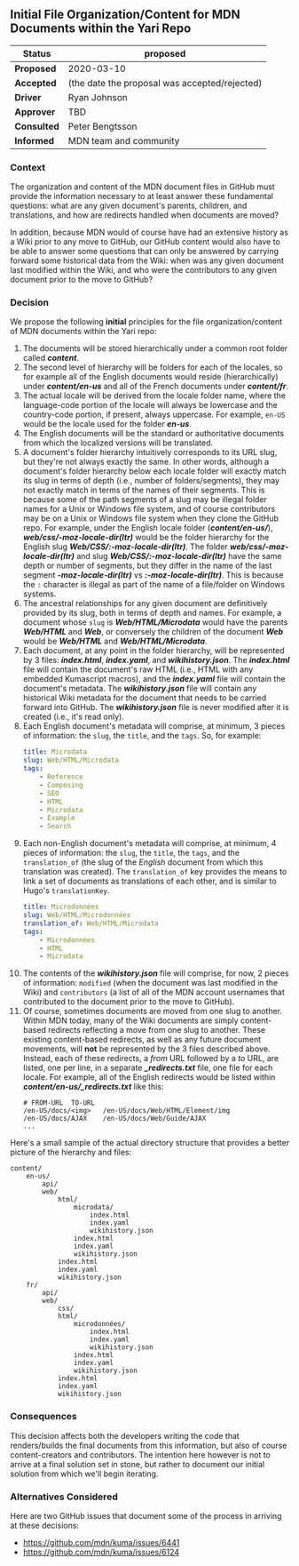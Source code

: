 ## Initial File Organization/Content for MDN Documents within the Yari Repo

|Status       | proposed <!--becomes accepted, rejected or superseded later-->|
|-----------------|-----------------------------------------------------------|
|**Proposed**     | 2020-03-10
|**Accepted**     | (the date the proposal was accepted/rejected)
|**Driver**       | Ryan Johnson
|**Approver**     | TBD
|**Consulted**    | Peter Bengtsson
|**Informed**     | MDN team and community

### Context

The organization and content of the MDN document files in GitHub must provide the information necessary to at least answer these fundamental questions: what are any given document's parents, children, and translations, and how are redirects handled when documents are moved?

In addition, because MDN would of course have had an extensive history as a Wiki prior to any move to GitHub, our GitHub content would also have to be able to answer some questions that can only be answered by carrying forward some historical data from the Wiki: when was any given document last modified within the Wiki, and who were the contributors to any given document prior to the move to GitHub?

### Decision

We propose the following **initial** principles for the file organization/content of
MDN documents within the Yari repo:

1. The documents will be stored hierarchically under a common root folder called **_content_**.
1. The second level of hierarchy will be folders for each of the locales, so for example all of the English documents would reside (hierarchically) under **_content/en-us_** and all of the French documents under **_content/fr_**.
1. The actual locale will be derived from the locale folder name, where the language-code portion of the locale will always be lowercase and the country-code portion, if present, always uppercase. For example, `en-US` would be the locale used for the folder _**en-us**_.
1. The English documents will be the standard or authoritative documents from which the localized versions will be translated.
1. A document's folder hierarchy intuitively corresponds to its URL slug, but they're not always exactly the same. In other words, although a document's folder hierarchy below each locale folder will exactly match its slug in terms of depth (i.e., number of folders/segments), they may not exactly match in terms of the names of their segments. This is because some of the path segments of a slug may be illegal folder names for a Unix or Windows file system, and of course contributors may be on a Unix or Windows file system when they clone the GitHub repo. For example, under the English locale folder (**_content/en-us/_**), **_web/css/-moz-locale-dir(ltr)_** would be the folder hierarchy for the English slug **_Web/CSS/:-moz-locale-dir(ltr)_**. The folder **_web/css/-moz-locale-dir(ltr)_** and slug **_Web/CSS/:-moz-locale-dir(ltr)_** have the same depth or number of segments, but they differ in the name of the last segment **_-moz-locale-dir(ltr)_** vs **_:-moz-locale-dir(ltr)_**. This is because the `:` character is illegal as part of the name of a file/folder on Windows systems.
1. The ancestral relationships for any given document are definitively provided by its slug, both in terms of depth and names. For example, a document whose `slug` is **_Web/HTML/Microdata_** would have the parents **_Web/HTML_** and **_Web_**, or conversely the children of the document **_Web_** would be **_Web/HTML_** and **_Web/HTML/Microdata_**.
1. Each document, at any point in the folder hierarchy, will be represented by 3 files: **_index.html_**, **_index.yaml_**, and **_wikihistory.json_**. The **_index.html_** file will contain the document's raw HTML (i.e., HTML with any embedded Kumascript macros), and the **_index.yaml_** file will contain the document's metadata. The **_wikihistory.json_** file will contain any historical Wiki metadata for the document that needs to be carried forward into GitHub. The **_wikihistory.json_** file is never modified after it is created (i.e., it's read only).
1. Each English document's metadata will comprise, at minimum, 3 pieces of information: the `slug`, the `title`, and the `tags`. So, for example:
    ```yaml
    title: Microdata
    slug: Web/HTML/Microdata
    tags:
        - Reference
        - Composing
        - SEO
        - HTML
        - Microdata
        - Example
        - Search
    ```
1. Each non-English document's metadata will comprise, at minimum, 4 pieces of information: the `slug`, the `title`, the `tags`, and the `translation_of` (the slug of the _English_ document from which this translation was created). The `translation_of` key provides the means to link a set of documents as translations of each other, and is similar to Hugo's `translationKey`.
    ```yaml
    title: Microdonnées
    slug: Web/HTML/Microdonnées
    translation_of: Web/HTML/Microdata
    tags:
        - Microdonnées
        - HTML
        - Microdata
    ```
1. The contents of the **_wikihistory.json_** file will comprise, for now, 2 pieces of information: `modified` (when the document was last modified in the Wiki) and `contributors` (a list of all of the MDN account usernames that contributed to the document prior to the move to GitHub).
1. Of course, sometimes documents are moved from one slug to another. Within MDN today, many of the Wiki documents are simply content-based redirects reflecting a move from one slug to another. These existing content-based redirects, as well as any future document movements, will **not** be represented by the 3 files described above. Instead, each of these redirects, a _from_ URL followed by a _to_ URL, are listed, one per line, in a separate _**_redirects.txt**_ file, one file for each locale. For example, all of the English redirects would be listed within _**content/en-us/_redirects.txt**_ like this:
    ```
    # FROM-URL	TO-URL
    /en-US/docs/<img>	/en-US/docs/Web/HTML/Element/img
    /en-US/docs/AJAX	/en-US/docs/Web/Guide/AJAX
    ...
    ```

Here's a small sample of the actual directory structure that provides a better picture of the hierarchy and files:
```
content/
    en-us/
        api/
        web/
            html/
                microdata/
                    index.html
                    index.yaml
                    wikihistory.json
                index.html
                index.yaml
                wikihistory.json
            index.html
            index.yaml
            wikihistory.json
    fr/
        api/
        web/
            css/
            html/
                microdonnées/
                    index.html
                    index.yaml
                    wikihistory.json
                index.html
                index.yaml
                wikihistory.json
            index.html
            index.yaml
            wikihistory.json
```

### Consequences

This decision affects both the developers writing the code that renders/builds the final documents from this information, but also of course content-creators and contributors. The intention here however is not to arrive at a final solution set in stone, but rather to document our initial solution from which we'll begin iterating.

### Alternatives Considered

Here are two GitHub issues that document some of the process in arriving at these decisions:
- https://github.com/mdn/kuma/issues/6441
- https://github.com/mdn/kuma/issues/6124
